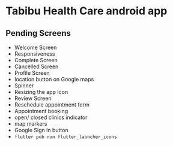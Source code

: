 # Tabibu Health Care android app

## Pending Screens

- Welcome Screen
- Responsiveness
- Complete Screen
- Cancelled Screen
- Profile Screen
- location button on Google maps
- Spinner
- Resizing the app Icon
- Review Screen
- Reschedule appointment form
- Appointment booking
- open/ closed clinics indicator
- map markers
- Google Sign in button
- `flutter pub run flutter_launcher_icons`
